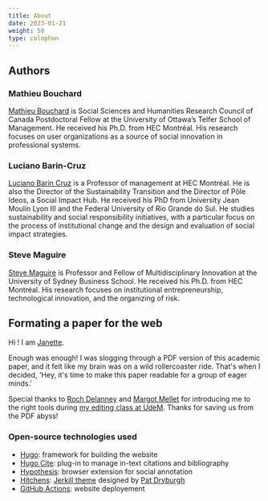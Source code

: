 ```yaml
---
title: About
date: 2023-01-21
weight: 50
type: colophon
---
```


## Authors

### Mathieu Bouchard

[Mathieu Bouchard](https://mathieubcd.com/) is Social Sciences and Humanities Research Council of Canada Postdoctoral Fellow at the University of Ottawa’s Telfer School of Management. He received his Ph.D. from HEC Montréal. His research focuses on user organizations as a source of social innovation in professional systems.

### Luciano Barin-Cruz

[Luciano Barin Cruz](luciano.barin-cruz@hec.ca) is a Professor of management at HEC Montréal. He is also the Director of the Sustainability Transition and the Director of Pôle Ideos, a Social Impact Hub. He received his PhD from University Jean Moulin Lyon III and the Federal University of Rio Grande do Sul. He studies sustainability and social responsibility initiatives, with a particular focus on the process of institutional change and the design and evaluation of social impact strategies.

### Steve Maguire

[Steve Maguire](steven.maguire@sydney.edu.au) is Professor and Fellow of Multidisciplinary Innovation at the University of Sydney Business School. He received his Ph.D. from HEC Montréal. His research focuses on institutional entrepreneurship, technological innovation, and the organizing of risk.

## Formating a paper for the web

Hi ! I am [Janette](https://www.linkedin.com/in/janette-mujica-59272a6a/).

Enough was enough! I was slogging through a PDF version of this academic paper, and it felt like my brain was on a wild rollercoaster ride. That's when I decided, 'Hey, it's time to make this paper readable for a group of eager minds.'

Special thanks to [Roch Delanney](https://ecrituresnumeriques.ca/fr/Equipe/Roch-Delannay) and [Margot Mellet](https://ecrituresnumeriques.ca/fr/Equipe/Margot-Mellet/) for introducing me to the right tools during [my editing class at UdeM](https://admission.umontreal.ca/cours-et-horaires/cours/hnu-6051/). Thanks for saving us from the PDF abyss!

### Open-source technologies used

- [Hugo](https://gohugo.io/): framework for building the website
- [Hugo Cite](https://labs.loupbrun.ca/hugo-cite/): plug-in to manage in-text citations and bibliography
- [Hypothesis](https://web.hypothes.is/): browser extension for social annotation
- [Hitchens](https://github.com/patdryburgh/hitchens): [Jerkill theme](http://jekyllrb.com/) designed by [Pat Dryburgh](https://patdryburgh.com/)
- [GitHub Actions](https://docs.github.com/en/actions): website deployement
